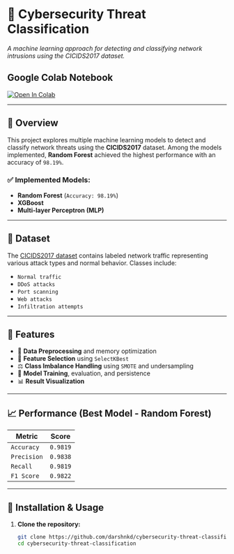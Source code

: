 # 🔐 Cybersecurity Threat Classification  
*A machine learning approach for detecting and classifying network intrusions using the CICIDS2017 dataset.*

## Google Colab Notebook
[![Open In Colab](https://colab.research.google.com/assets/colab-badge.svg)](https://colab.research.google.com/drive/1TtHnR6Gq96GFTXLEzMD3HqfPf-Ji9Dbb)


---

## 📌 Overview

This project explores multiple machine learning models to detect and classify network threats using the **CICIDS2017** dataset. Among the models implemented, **Random Forest** achieved the highest performance with an accuracy of `98.19%`.

### ✅ Implemented Models:
- **Random Forest** (`Accuracy: 98.19%`)
- **XGBoost**
- **Multi-layer Perceptron (MLP)**

---

## 📂 Dataset

The [CICIDS2017 dataset](https://www.kaggle.com/datasets) contains labeled network traffic representing various attack types and normal behavior. Classes include:

- `Normal traffic`
- `DDoS attacks`
- `Port scanning`
- `Web attacks`
- `Infiltration attempts`

---

## 🔧 Features

- 🧹 **Data Preprocessing** and memory optimization
- 🎯 **Feature Selection** using `SelectKBest`
- ⚖️ **Class Imbalance Handling** using `SMOTE` and undersampling
- 🤖 **Model Training**, evaluation, and persistence
- 📊 **Result Visualization**

---

## 📈 Performance (Best Model - Random Forest)

| **Metric**   | **Score**  |
|--------------|------------|
| `Accuracy`   | `0.9819`   |
| `Precision`  | `0.9838`   |
| `Recall`     | `0.9819`   |
| `F1 Score`   | `0.9822`   |

---

## 🚀 Installation & Usage

1. **Clone the repository:**
   ```bash
   git clone https://github.com/darshnkd/cybersecurity-threat-classification.git
   cd cybersecurity-threat-classification
